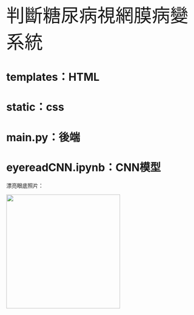 <font size=15>判斷糖尿病視網膜病變系統</font>
# templates：HTML
# static：css
# main.py：後端
# eyereadCNN.ipynb：CNN模型

漂亮眼底照片：

<img src="https://github.com/THU-Web-Design/Diagnosing-diabetic-retinopathy-system/assets/146343786/63d3549a-7f92-47ba-b4aa-b52a710c93d1" width='300px' heigh='300px'>

